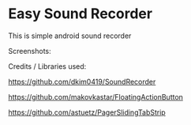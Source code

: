 Easy Sound Recorder
=============

<p>This is simple android sound recorder</p>

 

Screenshots:
 


Credits / Libraries used:

https://github.com/dkim0419/SoundRecorder

https://github.com/makovkastar/FloatingActionButton

https://github.com/astuetz/PagerSlidingTabStrip

